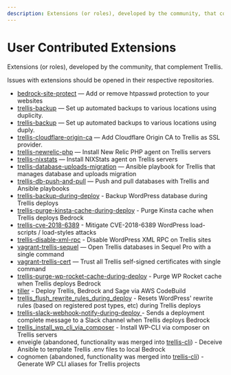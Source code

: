 ```yaml
---
description: Extensions (or roles), developed by the community, that complement Trellis.
---
```


# User Contributed Extensions

Extensions (or roles), developed by the community, that complement Trellis.

Issues with extensions should be opened in their respective repositories.

- [bedrock-site-protect](https://github.com/louim/bedrock-site-protect) — Add or remove htpasswd protection to your websites
- [trellis-backup](https://discourse.roots.io/t/trellis-backup-an-ansible-role-for-local-backups/6497) — Set up automated backups to various locations using duplicity.
- [trellis-backup](https://github.com/Xilonz/trellis-backup-role) — Set up automated backups to various locations using duply.
- [trellis-cloudflare-origin-ca](https://typist.tech/portfolio-item/trellis-cloudflare-origin-ca/) — Add Cloudflare Origin CA to Trellis as SSL provider.
- [trellis-newrelic-php](https://typist.tech/portfolio-item/trellis-newrelic-php/) — Install New Relic PHP agent on Trellis servers
- [trellis-nixstats](https://github.com/Xilonz/trellis-nixstats/) — Install NIXStats agent on Trellis servers
- [trellis-database-uploads-migration](https://github.com/valentinocossar/trellis-database-uploads-migration) — Ansible playbook for Trellis that manages database and uploads migration
- [trellis-db-push-and-pull](https://github.com/hamedb89/trellis-db-push-and-pull) — Push and pull databases with Trellis and Ansible playbooks
- [trellis-backup-during-deploy](https://github.com/ItinerisLtd/trellis-backup-during-deploy) - Backup WordPress database during Trellis deploys
- [trellis-purge-kinsta-cache-during-deploy](https://github.com/ItinerisLtd/trellis-purge-kinsta-cache-during-deploy) - Purge Kinsta cache when Trellis deploys Bedrock
- [trellis-cve-2018-6389](https://github.com/ItinerisLtd/trellis-cve-2018-6389) - Mitigate CVE-2018-6389 WordPress load-scripts / load-styles attacks
- [trellis-disable-xml-rpc](https://github.com/ItinerisLtd/trellis-disable-xml-rpc) -  Disable WordPress XML RPC on Trellis sites
- [vagrant-trellis-sequel](https://typist.tech/portfolio-item/vagrant-trellis-sequel/) — Open Trellis databases in Sequel Pro with a single command
- [vagrant-trellis-cert](https://typist.tech/portfolio-item/vagrant-trellis-cert/) — Trust all Trellis self-signed certificates with single command
- [trellis-purge-wp-rocket-cache-during-deploy](https://github.com/ItinerisLtd/trellis-purge-wp-rocket-cache-during-deploy) - Purge WP Rocket cache when Trellis deploys Bedrock
- [tiller](https://github.com/ItinerisLtd/tiller) - Deploy Trellis, Bedrock and Sage via AWS CodeBuild
- [trellis_flush_rewrite_rules_during_deploy](https://github.com/ItinerisLtd/trellis_flush_rewrite_rules_during_deploy) - Resets WordPress' rewrite rules (based on registered post types, etc) during Trellis deploys
- [trellis-slack-webhook-notify-during-deploy
](https://github.com/ItinerisLtd/trellis-slack-webhook-notify-during-deploy) - Sends a deployment complete message to a Slack channel when Trellis deploys Bedrock
- [trellis_install_wp_cli_via_composer](https://github.com/ItinerisLtd/trellis_install_wp_cli_via_composer) - Install WP-CLI via composer on Trellis servers
- enveigle (abandoned, functionality was merged into [trellis-cli](https://github.com/roots/trellis-cli)) - Deceive Ansible to template Trellis .env files to local Bedrock
- cognomen (abandoned, functionality was merged into [trellis-cli](https://github.com/roots/trellis-cli)) - Generate WP CLI aliases for Trellis projects
